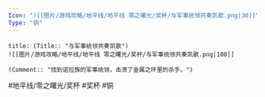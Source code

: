 ```yaml
---
Icon: "![[图片/游戏攻略/地平线/地平线 零之曙光/奖杯/与军事统领共奏凯歌.png|30]]"
Type: "铜"
---
```

```ad-common-bronze-trophy
title: (Title:: "与军事统领共奏凯歌")
![[图片/游戏攻略/地平线/地平线 零之曙光/奖杯/与军事统领共奏凯歌.png|100]]

(Comment:: "找到诺拉族的军事统领，击溃了金属之环里的杀手。")
```

#地平线/零之曙光/奖杯 #奖杯 #铜
